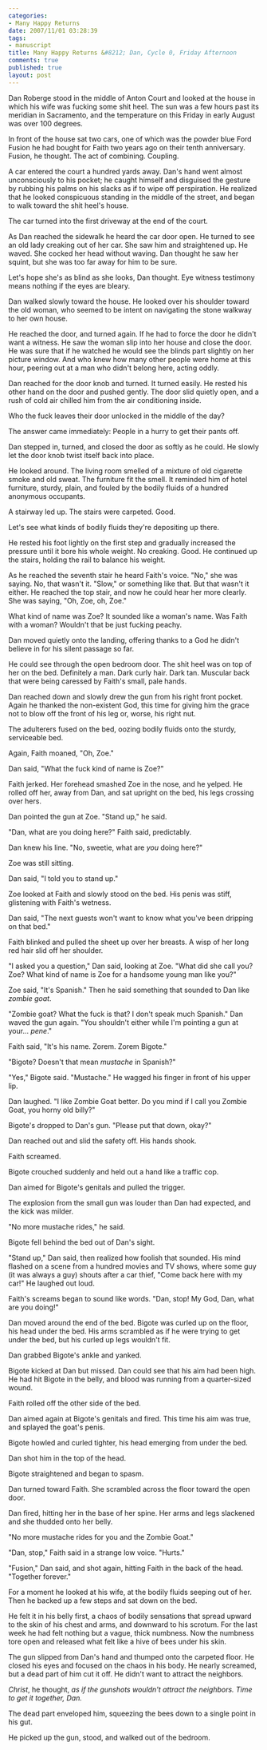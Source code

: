 ```yaml
--- 
categories: 
- Many Happy Returns
date: 2007/11/01 03:28:39
tags: 
- manuscript
title: Many Happy Returns &#8212; Dan, Cycle 0, Friday Afternoon
comments: true
published: true
layout: post
---
```


Dan Roberge stood in the middle of Anton Court and looked at the house in which his wife was fucking some shit heel.  The sun was a few hours past its meridian in Sacramento, and the temperature on this Friday in early August was over 100 degrees.

In front of the house sat two cars, one of which was the powder blue Ford Fusion he had bought for Faith two years ago on their tenth anniversary.  Fusion, he thought.  The act of combining.  Coupling.

A car entered the court a hundred yards away.  Dan's hand went almost unconsciously to his pocket; he caught himself and disguised the gesture by rubbing his palms on his slacks as if to wipe off perspiration.  He realized that he looked conspicuous standing in the middle of the street, and began to walk toward the shit heel's house.

The car turned into the first driveway at the end of the court.

As Dan reached the sidewalk he heard the car door open.  He turned to see an old lady creaking out of her car.  She saw him and straightened up.  He waved.  She cocked her head without waving.  Dan thought he saw her squint, but she was too far away for him to be sure.

Let's hope she's as blind as she looks, Dan thought.  Eye witness testimony means nothing if the eyes are bleary.

Dan walked slowly toward the house.  He looked over his shoulder toward the old woman, who seemed to be intent on navigating the stone walkway to her own house.

He reached the door, and turned again.  If he had to force the door he didn't want a witness.  He saw the woman slip into her house and close the door.  He was sure that if he watched he would see the blinds part slightly on her picture window.  And who knew how many other people were home at this hour, peering out at a man who didn't belong here, acting oddly.

Dan reached for the door knob and turned.  It turned easily.  He rested his other hand on the door and pushed gently.  The door slid quietly open, and a rush of cold air chilled him from the air conditioning inside.

Who the fuck leaves their door unlocked in the middle of the day?

The answer came immediately:  People in a hurry to get their pants off.

Dan stepped in, turned, and closed the door as softly as he could.  He slowly let the door knob twist itself back into place.

He looked around.  The living room smelled of a mixture of old cigarette smoke and old sweat.  The furniture fit the smell.  It reminded him of hotel furniture, sturdy, plain, and fouled by the bodily fluids of a hundred anonymous occupants.

A stairway led up.  The stairs were carpeted.  Good.

Let's see what kinds of bodily fluids they're depositing up there.

He rested his foot lightly on the first step and gradually increased the pressure until it bore his whole weight.  No creaking.  Good.  He continued up the stairs, holding the rail to balance his weight.

As he reached the seventh stair he heard Faith's voice.  "No," she was saying.  No, that wasn't it.  "Slow," or something like that.  But that wasn't it either.             He reached the top stair, and now he could hear her more clearly.  She was saying, "Oh, Zoe, oh, Zoe."

What kind of name was Zoe?  It sounded like a woman's name.  Was Faith with a woman?  Wouldn't that be just fucking peachy.

Dan moved quietly onto the landing, offering thanks to a God he didn't believe in for his silent passage so far.

He could see through the open bedroom door.  The shit heel was on top of her on the bed.  Definitely a man.  Dark curly hair.  Dark tan.  Muscular back that were being caressed by Faith's small, pale hands.

Dan reached down and slowly drew the gun from his right front pocket.  Again he thanked the non-existent God, this time for giving him the grace not to blow off the front of his leg or, worse, his right nut.

The adulterers fused on the bed, oozing bodily fluids onto the sturdy, serviceable bed.

Again, Faith moaned, "Oh, Zoe."

Dan said, "What the fuck kind of name is Zoe?"

Faith jerked.  Her forehead smashed Zoe in the nose, and he yelped.  He rolled off her, away from Dan, and sat upright on the bed, his legs crossing over hers.

Dan pointed the gun at Zoe.  "Stand up," he said.

"Dan, what are you doing here?" Faith said, predictably.

Dan knew his line.  "No, sweetie, what are <em>you</em> doing here?"

Zoe was still sitting.

Dan said, "I told you to stand up."

Zoe looked at Faith and slowly stood on the bed.  His penis was stiff, glistening with Faith's wetness.

Dan said, "The next guests won't want to know what you've been dripping on that bed."

Faith blinked and pulled the sheet up over her breasts.  A wisp of her long red hair slid off her shoulder.

"I asked you a question," Dan said, looking at Zoe.  "What did she call you?  Zoe?  What kind of name is Zoe for a handsome young man like you?"

Zoe said, "It's Spanish."  Then he said something that sounded to Dan like <em>zombie goat</em>.

"Zombie goat?  What the fuck is that?  I don't speak much Spanish."  Dan waved the gun again.  "You shouldn't either while I'm pointing a gun at your... <em>pene</em>."

Faith said, "It's his name.  Zorem.  Zorem Bigote."

"Bigote?  Doesn't that mean <em>mustache</em> in Spanish?"

"Yes," Bigote said.  "Mustache."  He wagged his finger in front of his upper lip.

Dan laughed.  "I like Zombie Goat better.  Do you mind if I call you Zombie Goat, you horny old billy?"

Bigote's dropped to Dan's gun.  "Please put that down, okay?"

Dan reached out and slid the safety off.  His hands shook.

Faith screamed.

Bigote crouched suddenly and held out a hand like a traffic cop.

Dan aimed for Bigote's genitals and pulled the trigger.

The explosion from the small gun was louder than Dan had expected, and the kick was milder.

"No more mustache rides," he said.

Bigote fell behind the bed out of Dan's sight.

"Stand up," Dan said, then realized how foolish that sounded.  His mind flashed on a scene from a hundred movies and TV shows, where some guy (it was always a guy) shouts after a car thief, "Come back here with my car!"  He laughed out loud.

Faith's screams began to sound like words.  "Dan, stop!  My God, Dan, what are you doing!"

Dan moved around the end of the bed.  Bigote was curled up on the floor, his head under the bed.  His arms scrambled as if he were trying to get under the bed, but his curled up legs wouldn't fit.

Dan grabbed Bigote's ankle and yanked.

Bigote kicked at Dan but missed.  Dan could see that his aim had been high.  He had hit Bigote in the belly, and blood was running from a quarter-sized wound.

Faith rolled off the other side of the bed.

Dan aimed again at Bigote's genitals and fired.  This time his aim was true, and splayed the goat's penis.

Bigote howled and curled tighter, his head emerging from under the bed.

Dan shot him in the top of the head.

Bigote straightened and began to spasm.

Dan turned toward Faith.  She scrambled across the floor toward the open door.

Dan fired, hitting her in the base of her spine.  Her arms and legs slackened and she thudded onto her belly.

"No more mustache rides for you and the Zombie Goat."

"Dan, stop," Faith said in a strange low voice.  "Hurts."

"Fusion," Dan said, and shot again, hitting Faith in the back of the head.  "Together forever."

For a moment he looked at his wife, at the bodily fluids seeping out of her.  Then he backed up a few steps and sat down on the bed.

He felt it in his belly first, a chaos of bodily sensations that spread upward to the skin of his chest and arms, and downward to his scrotum.  For the last week he had felt nothing but a vague, thick numbness.  Now the numbness tore open and released what felt like a hive of bees under his skin.

The gun slipped from Dan's hand and thumped onto the carpeted floor.  He closed his eyes and focused on the chaos in his body.  He nearly screamed, but a dead part of him cut it off.  He didn't want to attract the neighbors.

<em>Christ</em>, he thought, <em>as if the gunshots wouldn't attract the neighbors.  Time to get it together, Dan.</em>

The dead part enveloped him, squeezing the bees down to a single point in his gut.

He picked up the gun, stood, and walked out of the bedroom.
